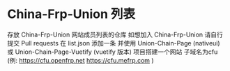 # China-Frp-Union 列表
存放 China-Frp-Union 网站成员列表的仓库
如想加入 China-Frp-Union 请自行提交 Pull requests 在 list.json 添加一条
并使用 Union-Chain-Page (nativeui) 或 Union-Chain-Page-Vuetify (vuetify 版本) 项目搭建一个网站 子域名为cfu (例:  https://cfu.openfrp.net  https://cfu.mefrp.com )

